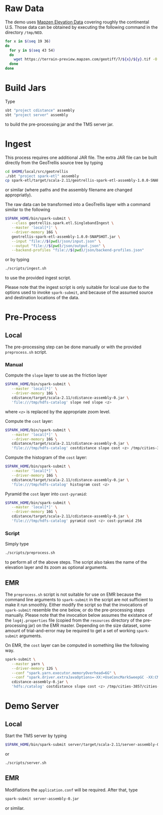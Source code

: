 # Raw Data #

The demo uses [Mapzen Elevation Data](https://mapzen.com/blog/elevation) covering roughly the continental U.S.
Those data can be obtained by executing the following command in the directory `/tmp/NED`.
```bash
for x in $(seq 19 36)
do
  for y in $(seq 43 54)
  do
    wget https://terrain-preview.mapzen.com/geotiff/7/${x}/${y}.tif -O 7_${x}_${y}.tif
  done
done
```

# Build Jars #

Type
```bash
sbt "project cdistance" assembly
sbt "project server" assembly
```
to build the pre-processing jar and the TMS server jar.

# Ingest #

This process requires one additional JAR file.
The extra JAR file can be built directly from the GeoTrellis source tree by typing
```bash
cd $HOME/local/src/geotrellis
./sbt "project spark-etl" assembly
cp spark-etl/target/scala-2.11/geotrellis-spark-etl-assembly-1.0.0-SNAPSHOT.jar /tmp
```
or similar (where paths and the assembly filename are changed appropriatly).

The raw data can be transformed into a GeoTrellis layer with a command similar to the following
```bash
$SPARK_HOME/bin/spark-submit \
   --class geotrellis.spark.etl.SinglebandIngest \
   --master 'local[*]' \
   --driver-memory 16G \
   geotrellis-spark-etl-assembly-1.0.0-SNAPSHOT.jar \
   --input "file://$(pwd)/json/input.json" \
   --output "file://$(pwd)/json/output.json" \
   --backend-profiles "file://$(pwd)/json/backend-profiles.json"
```
or by typing
```bash
./scripts/ingest.sh
```
to use the provided ingest script.

Please note that the ingest script is only suitable for local use
due to the options used to invoke `spark-submit`,
and because of the assumed source and destination locations of the data.

# Pre-Process #

## Local ##

The pre-processing step can be done manually or with the provided `preprocess.sh` script.

### Manual ###

Compute the `slope` layer to use as the friction layer
```bash
$SPARK_HOME/bin/spark-submit \
   --master 'local[*]' \
   --driver-memory 16G \
   cdistance/target/scala-2.11/cdistance-assembly-0.jar \
   'file:///tmp/hdfs-catalog' slope ned slope <z>
```
where `<z>` is replaced by the appropriate zoom level.

Compute the `cost` layer:
```bash
$SPARK_HOME/bin/spark-submit \
   --master 'local[*]' \
   --driver-memory 16G \
   cdistance/target/scala-2.11/cdistance-assembly-0.jar \
   'file:///tmp/hdfs-catalog' costdistance slope cost <z> /tmp/cities-3857/cities-3857.shp 20000
```

Compute the histogram of the `cost` layer:
```bash
$SPARK_HOME/bin/spark-submit \
   --master 'local[*]' \
   --driver-memory 16G \
   cdistance/target/scala-2.11/cdistance-assembly-0.jar \
   'file:///tmp/hdfs-catalog' histogram cost <z>
```

Pyramid the `cost` layer into `cost-pyramid`:
```bash
$SPARK_HOME/bin/spark-submit \
   --master 'local[*]' \
   --driver-memory 16G \
   cdistance/target/scala-2.11/cdistance-assembly-0.jar \
   'file:///tmp/hdfs-catalog' pyramid cost <z> cost-pyramid 256
```

### Script ###

Simply type
```bash
./scripts/preprocess.sh
```
to perform all of the above steps.
The script also takes the name of the elevation layer and its zoom as optional arguments.

## EMR ##

The `preprocess.sh` script is not suitable for use on EMR
because the command line arguments to `spark-submit` in the script are not sufficient to make it run smoothly.
Either modify the script so that the invocations of `spark-submit` resemble the one below,
or do the pre-processing steps manually.
Please note that the invocation below assumes the existance of the `log4j.properties` file
(copied from the `resources` directory of the pre-processing jar)
on the EMR master.
Depending on the size dataset,
some amount of trial-and-error may be required to get a set of working `spark-submit` arguments.

On EMR, the `cost` layer can be computed in something like the following way.
```bash
spark-submit \
   --master yarn \
   --driver-memory 12G \
   --conf "spark.yarn.executor.memoryOverhead=6G" \
   --conf "spark.driver.extraJavaOptions=-XX:+UseConcMarkSweepGC -XX:CMSInitiatingOccupancyFraction=70 -XX:MaxHeapFreeRatio=70 -XX:+CMSClassUnloadingEnabled -XX:OnOutOfMemoryError='kill -9 %p' -Dlog4j.configuration=file:///home/hadoop/log4j.properties" \
   cdistance-assembly-0.jar \
   'hdfs:/catalog' costdistance slope cost <z> /tmp/cities-3857/cities-3857.shp 20000
```

# Demo Server #

## Local ##

Start the TMS server by typing
```bash
$SPARK_HOME/bin/spark-submit server/target/scala-2.11/server-assembly-0.jar
```
or
```bash
./scripts/server.sh
```

## EMR ##

Modifiations the `application.conf` will be required.
After that, type
```bash
spark-submit server-assembly-0.jar
```
or similar.
